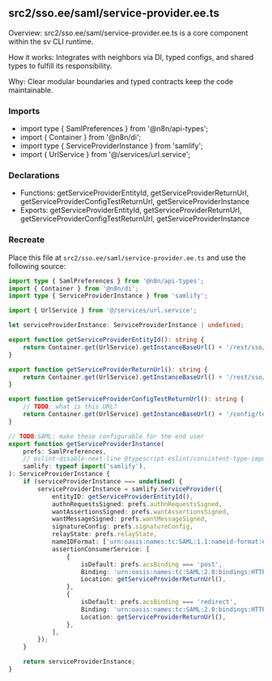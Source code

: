 ## src2/sso.ee/saml/service-provider.ee.ts

Overview: src2/sso.ee/saml/service-provider.ee.ts is a core component within the sv CLI runtime.

How it works: Integrates with neighbors via DI, typed configs, and shared types to fulfill its responsibility.

Why: Clear modular boundaries and typed contracts keep the code maintainable.

### Imports

- import type { SamlPreferences } from '@n8n/api-types';
- import { Container } from '@n8n/di';
- import type { ServiceProviderInstance } from 'samlify';
- import { UrlService } from '@/services/url.service';

### Declarations

- Functions: getServiceProviderEntityId, getServiceProviderReturnUrl, getServiceProviderConfigTestReturnUrl, getServiceProviderInstance
- Exports: getServiceProviderEntityId, getServiceProviderReturnUrl, getServiceProviderConfigTestReturnUrl, getServiceProviderInstance

### Recreate

Place this file at `src2/sso.ee/saml/service-provider.ee.ts` and use the following source:

```ts
import type { SamlPreferences } from '@n8n/api-types';
import { Container } from '@n8n/di';
import type { ServiceProviderInstance } from 'samlify';

import { UrlService } from '@/services/url.service';

let serviceProviderInstance: ServiceProviderInstance | undefined;

export function getServiceProviderEntityId(): string {
	return Container.get(UrlService).getInstanceBaseUrl() + '/rest/sso/saml/metadata';
}

export function getServiceProviderReturnUrl(): string {
	return Container.get(UrlService).getInstanceBaseUrl() + '/rest/sso/saml/acs';
}

export function getServiceProviderConfigTestReturnUrl(): string {
	// TODO: what is this URL?
	return Container.get(UrlService).getInstanceBaseUrl() + '/config/test/return';
}

// TODO:SAML: make these configurable for the end user
export function getServiceProviderInstance(
	prefs: SamlPreferences,
	// eslint-disable-next-line @typescript-eslint/consistent-type-imports
	samlify: typeof import('samlify'),
): ServiceProviderInstance {
	if (serviceProviderInstance === undefined) {
		serviceProviderInstance = samlify.ServiceProvider({
			entityID: getServiceProviderEntityId(),
			authnRequestsSigned: prefs.authnRequestsSigned,
			wantAssertionsSigned: prefs.wantAssertionsSigned,
			wantMessageSigned: prefs.wantMessageSigned,
			signatureConfig: prefs.signatureConfig,
			relayState: prefs.relayState,
			nameIDFormat: ['urn:oasis:names:tc:SAML:1.1:nameid-format:emailAddress'],
			assertionConsumerService: [
				{
					isDefault: prefs.acsBinding === 'post',
					Binding: 'urn:oasis:names:tc:SAML:2.0:bindings:HTTP-POST',
					Location: getServiceProviderReturnUrl(),
				},
				{
					isDefault: prefs.acsBinding === 'redirect',
					Binding: 'urn:oasis:names:tc:SAML:2.0:bindings:HTTP-REDIRECT',
					Location: getServiceProviderReturnUrl(),
				},
			],
		});
	}

	return serviceProviderInstance;
}

```

